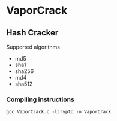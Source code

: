 # VaporCrack
## Hash Cracker
Supported algorithms
* md5
* sha1
* sha256
* md4
* sha512
### Compiling instructions
```
gcc VaporCrack.c -lcrypto -o VaporCrack
```

